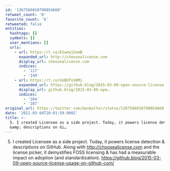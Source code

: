 ```yaml
---
id: '1367566010790854660'
retweet_count: '0'
favorite_count: '6'
retweeted: false
entities:
  hashtags: []
  symbols: []
  user_mentions: []
  urls:
    - url: https://t.co/61wewjUamB
      expanded_url: http://choosealicense.com
      display_url: choosealicense.com
      indices:
        - '117'
        - '140'
    - url: https://t.co/UoBUTvS0Mi
      expanded_url: https://github.blog/2015-03-09-open-source-license-usage-on-github-com/
      display_url: github.blog/2015-03-09-ope…
      indices:
        - '264'
        - '287'
original_url: https://twitter.com/benbalter/status/1367566010790854660
date: '2021-03-04T20:01:59.000Z'
title: >-
  5. I created Licensee as a side project. Today, it powers license detection
  &amp; descriptions on Gi…
---
```


5. I created Licensee as a side project. Today, it powers license detection &amp; descriptions on GitHub. Along with http://choosealicense.com and the license picker, it demystifies FOSS licensing &amp; has had a measurable impact on adoption (and standardization). https://github.blog/2015-03-09-open-source-license-usage-on-github-com/